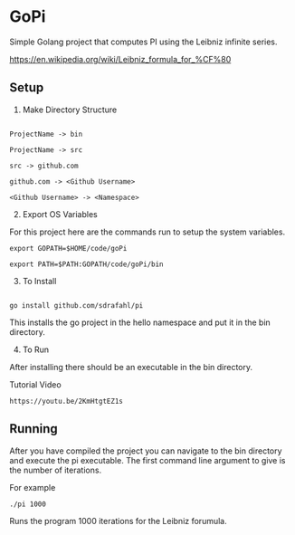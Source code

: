 # GoPi

Simple Golang project that computes PI using the Leibniz infinite series.

https://en.wikipedia.org/wiki/Leibniz_formula_for_%CF%80

## Setup

1. Make Directory Structure

```

ProjectName -> bin

ProjectName -> src

src -> github.com

github.com -> <Github Username>

<Github Username> -> <Namespace>

```

2. Export OS Variables

For this project here are the commands run to setup the system variables.

```
export GOPATH=$HOME/code/goPi

```

```
export PATH=$PATH:GOPATH/code/goPi/bin

```


3. To Install

```

go install github.com/sdrafahl/pi

```

This installs the go project in the hello namespace and put it in the bin
directory.


4. To Run

After installing there should be an executable in the bin directory.


Tutorial Video

```
https://youtu.be/2KmHtgtEZ1s

```

## Running

After you have compiled the project you can navigate to the bin directory  
and execute the pi executable. The first command line argument to give is the
number of iterations.

For example

```
./pi 1000
```
Runs the program 1000 iterations for the Leibniz forumula.
